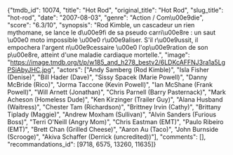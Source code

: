 {"tmdb_id": 10074, "title": "Hot Rod", "original_title": "Hot Rod", "slug_title": "hot-rod", "date": "2007-08-03", "genre": "Action / Com\u00e9die", "score": "6.3/10", "synopsis": "Rod Kimble, un cascadeur un rien mythomane, se lance le d\u00e9fi de sa pseudo carri\u00e8re : un saut \u00e0 moto impossible \u00e0 r\u00e9aliser. S'il r\u00e9ussit, il empochera l'argent n\u00e9cessaire \u00e0 l'op\u00e9ration de son p\u00e8re, atteint d'une maladie cardiaque mortelle.", "image": "https://image.tmdb.org/t/p/w185_and_h278_bestv2/6LDKcAFFNJ3ra1a5LgPSiAbyJHC.jpg", "actors": ["Andy Samberg (Rod Kimble)", "Isla Fisher (Denise)", "Bill Hader (Dave)", "Sissy Spacek (Marie Powell)", "Danny McBride (Rico)", "Jorma Taccone (Kevin Powell)", "Ian McShane (Frank Powell)", "Will Arnett (Jonathan)", "Chris Parnell (Barry Pasternack)", "Mark Acheson (Homeless Dude)", "Ken Kirzinger (Trailer Guy)", "Alana Husband (Waitress)", "Chester Tam (Richardson)", "Brittney Irvin (Cathy)", "Brittany Tiplady (Maggie)", "Andrew Moxham (Sullivan)", "Alvin Sanders (Furious Boss)", "Terri O'Neill (Angry Mom)", "Chris Eastman (EMT)", "Paulo Ribeiro (EMT)", "Brett Chan (Grilled Cheese)", "Aaron Au (Taco)", "John Burnside (Scrooge)", "Akiva Schaffer (Derrick (uncredited))"], "comments": [], "recommandations_id": [9718, 6575, 13260, 11635]}